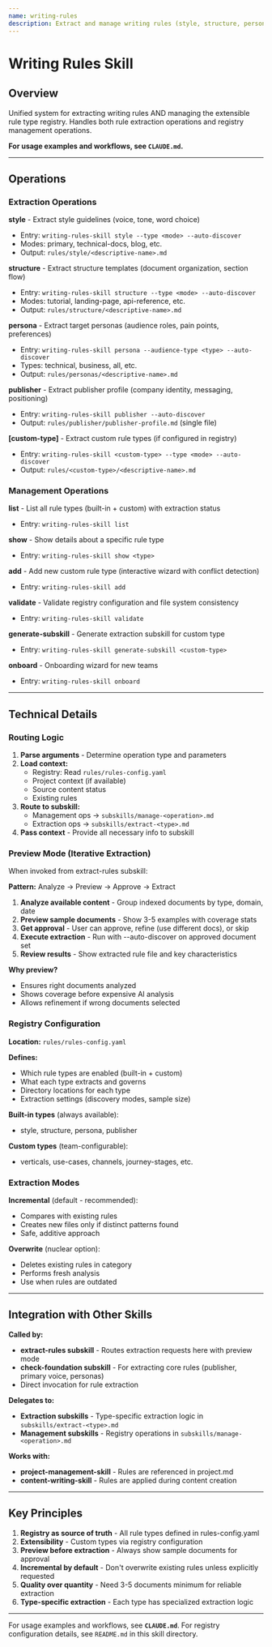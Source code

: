 ```yaml
---
name: writing-rules
description: Extract and manage writing rules (style, structure, persona, publisher, custom) (project)
---
```


# Writing Rules Skill

## Overview

Unified system for extracting writing rules AND managing the extensible rule type registry. Handles both rule extraction operations and registry management operations.

**For usage examples and workflows, see `CLAUDE.md`.**

---

## Operations

### Extraction Operations

**style** - Extract style guidelines (voice, tone, word choice)
- Entry: `writing-rules-skill style --type <mode> --auto-discover`
- Modes: primary, technical-docs, blog, etc.
- Output: `rules/style/<descriptive-name>.md`

**structure** - Extract structure templates (document organization, section flow)
- Entry: `writing-rules-skill structure --type <mode> --auto-discover`
- Modes: tutorial, landing-page, api-reference, etc.
- Output: `rules/structure/<descriptive-name>.md`

**persona** - Extract target personas (audience roles, pain points, preferences)
- Entry: `writing-rules-skill persona --audience-type <type> --auto-discover`
- Types: technical, business, all, etc.
- Output: `rules/personas/<descriptive-name>.md`

**publisher** - Extract publisher profile (company identity, messaging, positioning)
- Entry: `writing-rules-skill publisher --auto-discover`
- Output: `rules/publisher/publisher-profile.md` (single file)

**[custom-type]** - Extract custom rule types (if configured in registry)
- Entry: `writing-rules-skill <custom-type> --type <mode> --auto-discover`
- Output: `rules/<custom-type>/<descriptive-name>.md`

### Management Operations

**list** - List all rule types (built-in + custom) with extraction status
- Entry: `writing-rules-skill list`

**show** - Show details about a specific rule type
- Entry: `writing-rules-skill show <type>`

**add** - Add new custom rule type (interactive wizard with conflict detection)
- Entry: `writing-rules-skill add`

**validate** - Validate registry configuration and file system consistency
- Entry: `writing-rules-skill validate`

**generate-subskill** - Generate extraction subskill for custom type
- Entry: `writing-rules-skill generate-subskill <custom-type>`

**onboard** - Onboarding wizard for new teams
- Entry: `writing-rules-skill onboard`

---

## Technical Details

### Routing Logic

1. **Parse arguments** - Determine operation type and parameters
2. **Load context:**
   - Registry: Read `rules/rules-config.yaml`
   - Project context (if available)
   - Source content status
   - Existing rules
3. **Route to subskill:**
   - Management ops → `subskills/manage-<operation>.md`
   - Extraction ops → `subskills/extract-<type>.md`
4. **Pass context** - Provide all necessary info to subskill

### Preview Mode (Iterative Extraction)

When invoked from extract-rules subskill:

**Pattern:** Analyze → Preview → Approve → Extract

1. **Analyze available content** - Group indexed documents by type, domain, date
2. **Preview sample documents** - Show 3-5 examples with coverage stats
3. **Get approval** - User can approve, refine (use different docs), or skip
4. **Execute extraction** - Run with --auto-discover on approved document set
5. **Review results** - Show extracted rule file and key characteristics

**Why preview?**
- Ensures right documents analyzed
- Shows coverage before expensive AI analysis
- Allows refinement if wrong documents selected

### Registry Configuration

**Location:** `rules/rules-config.yaml`

**Defines:**
- Which rule types are enabled (built-in + custom)
- What each type extracts and governs
- Directory locations for each type
- Extraction settings (discovery modes, sample size)

**Built-in types** (always available):
- style, structure, persona, publisher

**Custom types** (team-configurable):
- verticals, use-cases, channels, journey-stages, etc.

### Extraction Modes

**Incremental** (default - recommended):
- Compares with existing rules
- Creates new files only if distinct patterns found
- Safe, additive approach

**Overwrite** (nuclear option):
- Deletes existing rules in category
- Performs fresh analysis
- Use when rules are outdated

---

## Integration with Other Skills

**Called by:**
- **extract-rules subskill** - Routes extraction requests here with preview mode
- **check-foundation subskill** - For extracting core rules (publisher, primary voice, personas)
- Direct invocation for rule extraction

**Delegates to:**
- **Extraction subskills** - Type-specific extraction logic in `subskills/extract-<type>.md`
- **Management subskills** - Registry operations in `subskills/manage-<operation>.md`

**Works with:**
- **project-management-skill** - Rules are referenced in project.md
- **content-writing-skill** - Rules are applied during content creation

---

## Key Principles

1. **Registry as source of truth** - All rule types defined in rules-config.yaml
2. **Extensibility** - Custom types via registry configuration
3. **Preview before extraction** - Always show sample documents for approval
4. **Incremental by default** - Don't overwrite existing rules unless explicitly requested
5. **Quality over quantity** - Need 3-5 documents minimum for reliable extraction
6. **Type-specific extraction** - Each type has specialized extraction logic

---

For usage examples and workflows, see **`CLAUDE.md`**.
For registry configuration details, see `README.md` in this skill directory.
